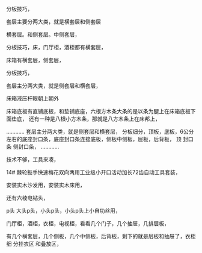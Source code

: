 
分板技巧，


套层主要分两大类，就是横套层和侧套层


横套层。和侧套层。中侧套层，


分板技巧，床，门厅柜，酒柜都有横套层，

床箱有横套层，侧套层，

分板技巧，

套层主分两大类，就是侧套层和横套层，

床箱液压杆眼朝上朝外

床箱底板有直铺底板，和垫铺底座，六根方木条大条的是以条为腿上在床箱底板下面垫底，
还有一种是八根小方木条，那就是八方木条上在床邦上，

…………
套层主分两大类，就是侧套层和横套层，
分板细分，顶板，底板，6公分左右的底座封口条，底座封口条连接底板，侧板中侧板，层板，后背板，
顶   封口条  侧封口条，
…………



技术不够，工具来凑，



14#  棘轮扳手快速梅花双向两用工业级小开口活动加长72齿自动工具套装，


安装实木沙发用，安装实木床用，


还有六棱电钻头，


p头  大头p头，小头p头，小头p头上小自功丝用，







门厅柜，酒柜，衣柜，电视柜，看看几个门子，几个抽屉，几排层板，


有几个横套层，几个侧板，几个中侧板，后背板，剩下的就是层板和抽屉了，衣柜细  分挂衣区   和叠放区，










